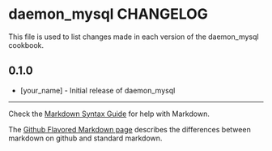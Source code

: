 daemon_mysql CHANGELOG
======================

This file is used to list changes made in each version of the daemon_mysql cookbook.

0.1.0
-----
- [your_name] - Initial release of daemon_mysql

- - -
Check the [Markdown Syntax Guide](http://daringfireball.net/projects/markdown/syntax) for help with Markdown.

The [Github Flavored Markdown page](http://github.github.com/github-flavored-markdown/) describes the differences between markdown on github and standard markdown.
